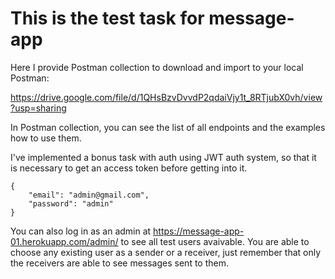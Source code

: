 This is the test task for message-app
=======

Here I provide Postman collection to download and import to your local Postman:

https://drive.google.com/file/d/1QHsBzvDvvdP2qdaiVjy1t_8RTjubX0vh/view?usp=sharing

In Postman collection, you can see the list of all endpoints and the examples how to use them.

I've implemented a bonus task with auth using JWT auth system, so that it is necessary to get an access token before getting into it.
```
{
    "email": "admin@gmail.com",
    "password": "admin"
}
```

You can also log in as an admin at https://message-app-01.herokuapp.com/admin/ to see all test users avaivable. You are able to choose any existing user as a sender or a receiver, just remember that only the receivers are able to see messages sent to them. 
